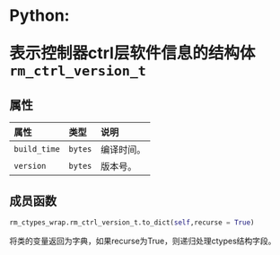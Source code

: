 # <p class="hidden">Python: </p>表示控制器ctrl层软件信息的结构体`rm_ctrl_version_t`

## 属性

|  属性  |  类型  |  说明  |
| :--- | :--- | :--- |
|  `build_time`  |  `bytes`  |  编译时间。 |
|  `version`  |  `bytes`  |  版本号。  |

## 成员函数

```Python
rm_ctypes_wrap.rm_ctrl_version_t.to_dict(self,recurse = True)
```

将类的变量返回为字典，如果recurse为True，则递归处理ctypes结构字段。
